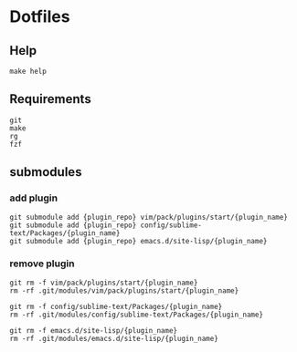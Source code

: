 # Dotfiles

## Help

```
make help
```

## Requirements

```
git
make
rg
fzf
```


## submodules

### add plugin

```
git submodule add {plugin_repo} vim/pack/plugins/start/{plugin_name}
git submodule add {plugin_repo} config/sublime-text/Packages/{plugin_name}
git submodule add {plugin_repo} emacs.d/site-lisp/{plugin_name}
```

### remove plugin

```
git rm -f vim/pack/plugins/start/{plugin_name}
rm -rf .git/modules/vim/pack/plugins/start/{plugin_name}

git rm -f config/sublime-text/Packages/{plugin_name}
rm -rf .git/modules/config/sublime-text/Packages/{plugin_name}

git rm -f emacs.d/site-lisp/{plugin_name}
rm -rf .git/modules/emacs.d/site-lisp/{plugin_name}
```
